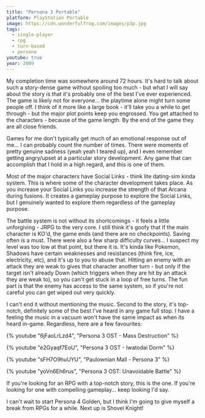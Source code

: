 ```yaml
---
title: "Persona 3 Portable"
platform: PlayStation Portable
image: https://cdn.wonderfulfrog.com/images/p3p.jpg
tags:
  - single-player
  - rpg
  - turn-based
  - persona
youtube: true
year: 2009
---
```


My completion time was somewhere around 72 hours. It's hard to talk about such a story-dense game without spoiling too much - but what I will say about the story is that it's probably one of the best I've ever experienced. The game is likely not for everyone... the playtime alone might turn some people off. I think of it more like a large book - it'll take you a while to get through - but the major plot points keep you engrossed. You get attached to the characters - because of the game length. By the end of the game they are all close friends.

Games for me don't typically get much of an emotional response out of me... I can probably count the number of times. There were moments of pretty genuine sadness (yeah yeah I teared up), and I even remember getting angry/upset at a particular story development. Any game that can accomplish that I hold in a high regard, and this is one of them.

Most of the major characters have Social Links - think lite dating-sim kinda system. This is where some of the character development takes place. As you increase your Social Links you increase the strength of that Arcana during fusions. It creates a gameplay purpose to explore the Social Links, but I genuinely wanted to explore them regardless of the gameplay purpose.

The battle system is not without its shortcomings - it feels a little unforgiving - JRPG to the very core. I still think it's goofy that if the main character is KO'd, the game ends (and there are no checkpoints). Saving often is a must. There were also a few sharp difficulty curves... I suspect my level was too low at that point, but there it is. It's kinda like Pokemon, Shadows have certain weaknesses and resistances (think fire, ice, electricity, etc), and it's up to you to abuse that. Hitting an enemy with an attack they are weak to gives that character another turn - but only if the target isn't already Down (which triggers when they are hit by an attack they are weak to), so you can't get stuck in a loop of free turns. The fun part is that the enemy has access to the same system, so if you're not careful you can get wiped out very quickly.

I can't end it without mentioning the music. Second to the story, it's top-notch, definitely some of the best I've heard in any game full stop. I have a feeling the music in a vacuum won't have the same impact as when its heard in-game. Regardless, here are a few favourites:

{% youtube "6jFaoLrLzd4", "Persona 3 OST - Mass Destruction" %}

{% youtube "e2Gyaqf7EoU", "Persona 3 OST - Iwatodai Dorm" %}

{% youtube "sFH7O9huUYU", "Paulownian Mall - Persona 3" %}

{% youtube "yoVn6Eh6rus", "Persona 3 OST: Unavoidable Battle" %}

If you're looking for an RPG with a top-notch story, this is the one. If you're looking for one with compelling gameplay... keep looking I'd say.

I can't wait to start Persona 4 Golden, but I think I'm going to give myself a break from RPGs for a while. Next up is Shovel Knight!
